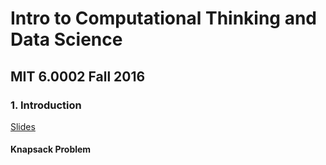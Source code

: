 # Intro to Computational Thinking and Data Science
## MIT 6.0002 Fall 2016
### 1. Introduction

[Slides](https://ocw.mit.edu/courses/6-0002-introduction-to-computational-thinking-and-data-science-fall-2016/0a353b26f1c6bd161b28b3f249aa05d1_MIT6_0002F16_lec1.pdf)

#### Knapsack Problem